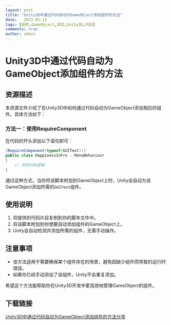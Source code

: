 ```yaml
---
layout: post
title: "Unity3D中通过代码自动为GameObject添加组件的方法"
date:   2023-05-13
tags: [组件,GameObject,添加,Unity3D,代码]
comments: true
author: admin
---
```

# Unity3D中通过代码自动为GameObject添加组件的方法

## 资源描述

本资源文件介绍了在Unity3D中如何通过代码自动为GameObject添加相应的组件。具体方法如下：

### 方法一：使用RequireComponent

在代码的开头添加以下语句即可：

```csharp
[RequireComponent(typeof(GUIText))]
public class HappinessInFro : MonoBehaviour
{
    // 你的代码逻辑
}
```

通过这种方式，当你将该脚本附加到GameObject上时，Unity会自动为该GameObject添加所需的`GUIText`组件。

## 使用说明

1. 将提供的代码片段复制到你的脚本文件中。
2. 将该脚本附加到你想要自动添加组件的GameObject上。
3. Unity会自动检测并添加所需的组件，无需手动操作。

## 注意事项

- 该方法适用于需要确保某个组件存在的场景，避免因缺少组件而导致的运行时错误。
- 如果你已经手动添加了该组件，Unity不会重复添加。

希望这个方法能帮助你在Unity3D开发中更高效地管理GameObject的组件。

## 下载链接

[Unity3D中通过代码自动为GameObject添加组件的方法分享](https://pan.quark.cn/s/84b78d8908dc)